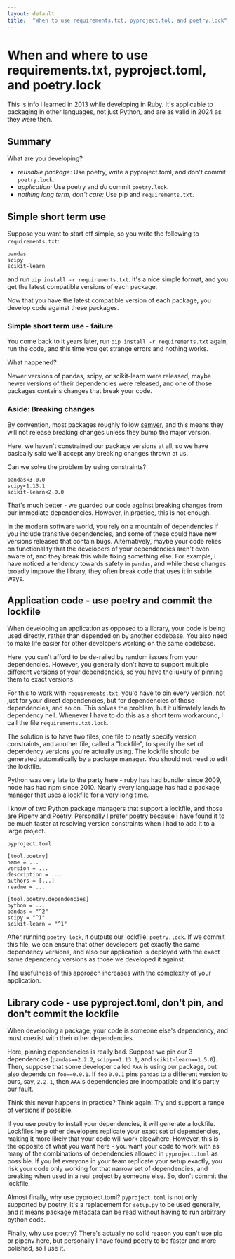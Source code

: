 ```yaml
---
layout: default
title:  "When to use requirements.txt, pyproject.tol, and poetry.lock"
---
```


# When and where to use requirements.txt, pyproject.toml, and poetry.lock

This is info I learned in 2013 while developing in Ruby. It's applicable to packaging in other languages, not just Python, and are as valid in 2024 as they were then.

## Summary

What are you developing?

  - *reusable package:* Use poetry, write a pyproject.toml, and don't commit `poetry.lock`.
  - *application:* Use poetry and *do* commit `poetry.lock`.
  - *nothing long term, don't care:* Use pip and `requirements.txt`.

## Simple short term use

Suppose you want to start off simple, so you write the following to `requirements.txt`:

```
pandas
scipy
scikit-learn
```

and run `pip install -r requirements.txt`. It's a nice simple format, and you get the latest compatible versions of each package.

Now that you have the latest compatible version of each package, you develop code against these packages.

### Simple short term use - failure

You come back to it years later, run `pip install -r requirements.txt` again, run the code, and this time you get strange errors and nothing works.

What happened?

Newer versions of pandas, scipy, or scikit-learn were released, maybe newer versions of their dependencies were released, and one of those packages contains changes that break your code.

### Aside: Breaking changes

By convention, most packages roughly follow [semver](https://semver.org/), and this means they will not release breaking changes unless they bump the major version.

Here, we haven't constrained our package versions at all, so we have basically said we'll accept any breaking changes thrown at us.

Can we solve the problem by using constraints?

```
pandas<3.0.0
scipy<1.13.1
scikit-learn<2.0.0
```

That's much better - we guarded our code against breaking changes from our immediate dependencies. However, in practice, this is not enough.

In the modern software world, you rely on a mountain of dependencies if you include transitive dependencies, and some of these could have new versions released that contain bugs. Alternatively, maybe your code relies on functionality that the developers of your dependencies aren't even aware of, and they break this while fixing something else. For example, I have noticed a tendency towards safety in `pandas`, and while these changes broadly improve the library, they often break code that uses it in subtle ways.

## Application code - use poetry and commit the lockfile

When developing an application as opposed to a library, your code is being used directly, rather than depended on by another codebase. You also need to make life easier for other developers working on the same codebase.

Here, you can't afford to be de-railed by random issues from your dependencies. However, you generally don't have to support multiple different versions of your dependencies, so you have the luxury of pinning them to exact versions.

For this to work with `requirements.txt`, you'd have to pin every version, not just for your direct dependencies, but for dependencies of those dependencies, and so on. This solves the problem, but it ultimately leads to dependency hell. Whenever I have to do this as a short term workaround, I call the file `requirements.txt.lock`.

The solution is to have two files, one file to neatly specify version constraints, and another file, called a "lockfile", to specify the set of dependency versions you're actually using. The lockfile should be generated automatically by a package manager. You should not need to edit the lockfile.

Python was very late to the party here - ruby has had bundler since 2009, node has had npm since 2010. Nearly every language has had a package manager that uses a lockfile for a very long time.

I know of two Python package managers that support a lockfile, and those are Pipenv and Poetry. Personally I prefer poetry because I have found it to be much faster at resolving version constraints when I had to add it to a large project.

`pyproject.toml`

```
[tool.poetry]
name = ...
version = ...
description = ...
authors = [...]
readme = ...

[tool.poetry.dependencies]
python = ...
pandas = "^2"
scipy = "^1"
scikit-learn = "^1"
```

After running `poetry lock`, it outputs our lockfile, `poetry.lock`. If we commit this file, we can ensure that other developers get exactly the same dependency versions, and also our application is deployed with the exact same dependency versions as those we developed it against.

The usefulness of this approach increases with the complexity of your application.

## Library code - use pyproject.toml, don't pin, and don't commit the lockfile

When developing a package, your code is someone else's dependency, and must coexist with their other dependencies.

Here, pinning dependencies is really bad. Suppose we pin our 3 dependencies (`pandas==2.2.2`, `scipy==1.13.1`, and `scikit-learn==1.5.0`). Then, suppose that some developer called `AAA` is using our package, but also depends on `foo==0.0.1`. If `foo` `0.0.1` pins `pandas` to a different version to ours, say, `2.2.1`, then `AAA`'s dependencies are incompatible and it's partly our fault.

Think this never happens in practice? Think again! Try and support a range of versions if possible.

If you use poetry to install your dependencies, it will generate a lockfile. Lockfiles help other developers replicate your exact set of dependencies, making it more likely that your code will work elsewhere. However, this is the opposite of what you want here - you want your code to work with as many of the combinations of dependencies allowed in `pyproject.toml` as possible. If you let everyone in your team replicate your setup exactly, you risk your code only working for that narrow set of dependencies, and breaking when used in a real project by someone else. So, don't commit the lockfile.

Almost finally, why use pyproject.toml? `pyproject.toml` is not only supported by poetry, it's a replacement for `setup.py` to be used generally, and it means package metadata can be read without having to run arbitrary python code.

Finally, why use poetry? There's actually no solid reason you can't use pip or pipenv here, but personally I have found poetry to be faster and more polished, so I use it.

